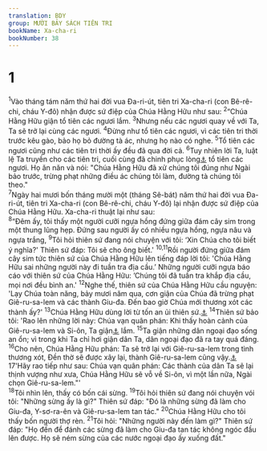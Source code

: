 ```yaml
---
translation: BDY
group: MƯỜI BẢY SÁCH TIÊN TRI
bookName: Xa-cha-ri 
bookNumber: 38
---
```


<div class="title"><h1>1</h1> </div>
<span class="verse xa_1_1"><sup>1</sup>Vào tháng tám năm thứ hai đời vua Đa-ri-út, tiên tri Xa-cha-ri (con Bê-rê-chi, cháu Y-đô) nhận được sứ điệp của Chúa Hằng Hữu như sau: </span>
<span class="verse xa_1_2"><sup>2</sup>“Chúa Hằng Hữu giận tổ tiên các ngươi lắm. </span>
<span class="verse xa_1_3"><sup>3</sup>Nhưng nếu các ngươi quay về với Ta, Ta sẽ trở lại cùng các ngươi. </span>
<span class="verse xa_1_4"><sup>4</sup>Đừng như tổ tiên các ngươi, vì các tiên tri thời trước kêu gào, bảo họ bỏ đường tà ác, nhưng họ nào có nghe. </span>
<span class="verse xa_1_5"><sup>5</sup>Tổ tiên các ngươi cũng như các tiên tri thời ấy đều đã qua đời cả. </span>
<span class="verse xa_1_6"><sup>6</sup>Tuy nhiên lời Ta, luật lệ Ta truyền cho các tiên tri, cuối cùng đã chinh phục lòng<a href="#" data-toggle="tooltip" data-placement="bottom" title="Nt đuổi kịp">⚓</a> tổ tiên các ngươi. Họ ăn năn và nói: &#34;Chúa Hằng Hữu đã xử chúng tôi đúng như Ngài bảo trước, trừng phạt những điều ác chúng tôi làm, đường tà chúng tôi theo.&#34;<br/></span>
<span class="verse xa_1_7"><sup>7</sup>Ngày hai mươi bốn tháng mười một (tháng Sê-bát) năm thứ hai đời vua Đa-ri-út, tiên tri Xa-cha-ri (con Bê-rê-chi, cháu Y-đô) lại nhận được sứ điệp của Chúa Hằng Hữu. Xa-cha-ri thuật lại như sau:<br/></span>
<span class="verse xa_1_8"><sup>8</sup>“Đêm ấy, tôi thấy một người cưỡi ngựa hồng đứng giữa đám cây sim trong một thung lũng hẹp. Đứng sau người ấy có nhiều ngựa hồng, ngựa nâu và ngựa trắng, </span>
<span class="verse xa_1_9"><sup>9</sup>Tôi hỏi thiên sứ đang nói chuyện với tôi: ‘Xin Chúa cho tôi biết ý nghĩa?&#39; Thiên sứ đáp: Tôi sẽ cho ông biết.&#39; </span>
<span class="verse xa_1_10 xa_1_11"><sup>10,11</sup>Rồi người đứng giữa đám cây sim tức thiên sứ của Chúa Hằng Hữu lên tiếng đáp lời tôi: &#39;Chúa Hằng Hữu sai những người này đi tuần tra địa cầu.’ Những người cưỡi ngựa báo cáo với thiên sứ của Chúa Hằng Hữu: ’Chúng tôi đã tuần tra khắp địa cầu, mọi nơi đều bình an.&#39; </span>
<span class="verse xa_1_12"><sup>12</sup>Nghe thế, thiên sứ của Chúa Hằng Hữu cầu nguyện: &#39;Lạy Chúa toàn năng, bảy mươi năm qua, cơn giận của Chúa đã trừng phạt Giê-ru-sa-lem và các thành Giu-đa. Đến bao giờ Chúa mới thương xót các thành ấy?&#39; </span>
<span class="verse xa_1_13"><sup>13</sup>Chúa Hằng Hữu dùng lời từ tốn an ủi thiên sứ.<a href="#" data-toggle="tooltip" data-placement="bottom" title="Nt thiên sứ nói chuyện với tôi">⚓</a> </span>
<span class="verse xa_1_14"><sup>14</sup>Thiên sứ bảo tôi: &#39;Rao lên những lời này: Chúa vạn quân phán: Khi thấy hoàn cảnh của Giê-ru-sa-lem và Si-ôn, Ta giận<a href="#" data-toggle="tooltip" data-placement="bottom" title="Nt ghen">⚓</a> lắm. </span>
<span class="verse xa_1_15"><sup>15</sup>Ta giận những dân ngoại đạo sống an ổn; vì trong khi Ta chỉ hơi giận dân Ta, dân ngoại đạo đã ra tay quá đáng. </span>
<span class="verse xa_1_16"><sup>16</sup>Cho nên, Chúa Hằng Hữu phán: Ta sẽ trở lại với Giê-ru-sa-lem trong tình thương xót, Đền thờ sẽ được xây lại, thành Giê-ru-sa-lem cũng vậy.<a href="#" data-toggle="tooltip" data-placement="bottom" title="Nt dây sẽ được kéo qua Giê-ru-sa-lem">⚓</a><br/>17&#39;Hãy rao tiếp như sau: Chúa vạn quân phán: Các thành của dân Ta sẽ lại thịnh vượng như xưa, Chúa Hằng Hữu sẽ vỗ về Si-ôn, vì một lần nữa, Ngài chọn Giê-ru-sa-lem.&#34;&#39;<br/></span>
<span class="verse xa_1_18"><sup>18</sup>Tôi nhìn lên, thấy có bốn cái sừng. </span>
<span class="verse xa_1_19"><sup>19</sup>Tôi hỏi thiên sứ đang nói chuyện vói tôi: &#34;Những sừng ấy là gì?&#34; Thiên sứ đáp: &#34;Đó là những sừng đã làm cho Giu-đa, Y-sơ-ra-ên và Giê-ru-sa-lem tan tác.&#34; </span>
<span class="verse xa_1_20"><sup>20</sup>Chúa Hằng Hữu cho tôi thấy bốn người thợ rèn. </span>
<span class="verse xa_1_21"><sup>21</sup>Tôi hỏi: &#34;Những người này đến làm gì?&#34; Thiên sứ đáp: &#34;Họ đến để đánh các sừng đã làm cho Giu-đa tan tác không ngóc đầu lên được. Họ sẽ ném sừng của các nước ngoại đạo ấy xuống đất.&#34;</span>
